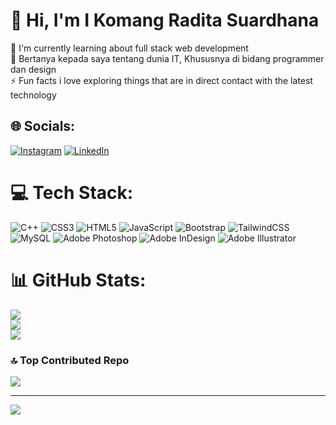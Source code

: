 # 💫 Hi, I'm I Komang Radita Suardhana
🌱 I'm currently learning about full stack web development<br>💬 Bertanya kepada saya tentang dunia IT, Khususnya di bidang programmer dan design<br>⚡ Fun facts i love exploring things that are in direct contact with the latest technology


## 🌐 Socials:
[![Instagram](https://img.shields.io/badge/Instagram-%23E4405F.svg?logo=Instagram&logoColor=white)](https://instagram.com/radita.13) [![LinkedIn](https://img.shields.io/badge/LinkedIn-%230077B5.svg?logo=linkedin&logoColor=white)](https://linkedin.com/in/i-komang-radita-suardhana) 

# 💻 Tech Stack:
![C++](https://img.shields.io/badge/c++-%2300599C.svg?style=for-the-badge&logo=c%2B%2B&logoColor=white) ![CSS3](https://img.shields.io/badge/css3-%231572B6.svg?style=for-the-badge&logo=css3&logoColor=white) ![HTML5](https://img.shields.io/badge/html5-%23E34F26.svg?style=for-the-badge&logo=html5&logoColor=white) ![JavaScript](https://img.shields.io/badge/javascript-%23323330.svg?style=for-the-badge&logo=javascript&logoColor=%23F7DF1E) ![Bootstrap](https://img.shields.io/badge/bootstrap-%238511FA.svg?style=for-the-badge&logo=bootstrap&logoColor=white) ![TailwindCSS](https://img.shields.io/badge/tailwindcss-%2338B2AC.svg?style=for-the-badge&logo=tailwind-css&logoColor=white) ![MySQL](https://img.shields.io/badge/mysql-4479A1.svg?style=for-the-badge&logo=mysql&logoColor=white) ![Adobe Photoshop](https://img.shields.io/badge/adobe%20photoshop-%2331A8FF.svg?style=for-the-badge&logo=adobe%20photoshop&logoColor=white) ![Adobe InDesign](https://img.shields.io/badge/Adobe%20InDesign-49021F?style=for-the-badge&logo=adobeindesign&logoColor=FF3366) ![Adobe Illustrator](https://img.shields.io/badge/adobe%20illustrator-%23FF9A00.svg?style=for-the-badge&logo=adobe%20illustrator&logoColor=white)
# 📊 GitHub Stats:
![](https://github-readme-stats.vercel.app/api?username=radita13&theme=radical&hide_border=false&include_all_commits=true&count_private=false)<br/>
![](https://github-readme-streak-stats.herokuapp.com/?user=radita13&theme=radical&hide_border=false)<br/>
![](https://github-readme-stats.vercel.app/api/top-langs/?username=radita13&theme=radical&hide_border=false&include_all_commits=true&count_private=false&layout=compact)

### 🔝 Top Contributed Repo
![](https://github-contributor-stats.vercel.app/api?username=radita13&limit=5&theme=radical&combine_all_yearly_contributions=true)

---
[![](https://visitcount.itsvg.in/api?id=radita13&icon=0&color=0)](https://visitcount.itsvg.in)

<!-- Proudly created with GPRM ( https://gprm.itsvg.in ) -->
